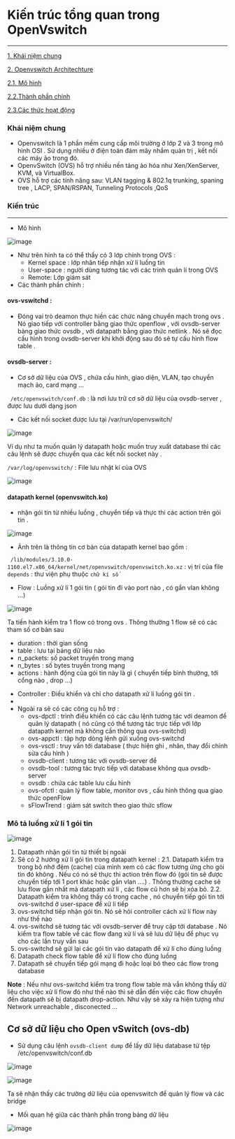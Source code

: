 # Kiến trúc tổng quan trong OpenVswitch
--- 
[1. Khái niệm chung](#2)

[2. Openvswitch Architechture](#1)

  [2.1. Mô hình](#5)
  
  [2.2.Thành phần chính](#3)
  
  [2.3.Các thức hoạt động](#4)


<a name='2' ></a>
### Khái niệm chung
- Openvswitch là 1 phần mềm  cung cấp môi trường ở lớp 2 và 3 trong mô hình OSI . Sử dụng nhiều ở điện toán đám mây nhắm quản trị , kết nối các máy ảo trong đó.
- OpenvSwitch (OVS) hỗ trợ nhiều nền tảng ảo hóa như Xen/XenServer, KVM, và VirtualBox.
- OVS hỗ trợ các tính năng sau: VLAN tagging & 802.1q trunking, spaning tree , LACP, SPAN/RSPAN, Tunneling Protocols ,QoS

<a name= '1'></a>
### Kiến trúc
---
- Mô hình 

![image](https://user-images.githubusercontent.com/50499526/167980294-3704de46-c152-4c4c-815c-563d990e90d6.png)

- Như trên hình ta có thể thấy có 3 lớp chính trong OVS :
  + Kernel space : lớp nhân tiếp nhận xử lí luồng tin
  + User-space :  người dùng tương tác với các trình quản lí trong OVS 
  + Remote: Lớp giám sát 
- Các thành phần  chính :

#### ovs-vswitchd : 
  - Đóng vai trò deamon thực hiền các chức năng chuyển mạch trong ovs . Nó giao tiếp với controller bằng giao thức openflow , với ovsdb-server bàng giao thức ovsdb , với datapath bằng giao thức netlink . Nó sẽ đọc cấu hình trong ovsdb-server khi khởi động sau đó sẽ tự cấu hình flow table .
  
  
  
#### ovsdb-server : 
  - Cơ sở dữ liệu của OVS , chứa cấu hình, giao diện,  VLAN, tạo chuyển mạch ảo, card mạng ...
 
  ` /etc/openvswitch/conf.db` :  là nơi lưu trữ cơ sở dữ liệu của ovsdb-server , được lưu dưới dạng json
  
  - Các kết nối socket được lưu tại /var/run/openvswitch/ 

![image](https://user-images.githubusercontent.com/50499526/168020627-47cfd3fb-e6af-4f56-9d84-ea68e58cc345.png)

Ví dụ như ta muốn quản lý datapath hoặc muốn truy xuất database thì các câu lệnh sẽ được chuyển qua các kết nối socket này .

 `/var/log/openvswitch/` : File lưu nhật kí của OVS 
 
 ![image](https://user-images.githubusercontent.com/50499526/168021484-123b7c70-7c48-4598-b043-8f5e9d77f832.png)


#### datapath kernel (openvswitch.ko)
  - nhận gói tin từ nhiều luồng , chuyển tiếp và thực thi các action trên gói tin .

![image](https://user-images.githubusercontent.com/50499526/168018182-349eae22-1b54-4f87-8c64-cfb2c7003cb1.png)
 
  - Ảnh trên là thông tin cơ bản của datapath kernel bao gồm :
  
  ` /lib/modules/3.10.0-1160.el7.x86_64/kernel/net/openvswitch/openvswitch.ko.xz` : vị trí của file 
  ` depends` : thư viện phụ thuộc
  ` chữ kí số ` 

- Flow : Luồng xử lí 1 gói tin ( gói tin đi vào port nào , có gắn vlan không ...)

![image](https://user-images.githubusercontent.com/50499526/168023244-5a230cf8-41ac-415c-941c-0aaa6228b7db.png)


Ta tiến hành kiểm tra 1 flow có trong ovs . Thông thường 1 flow sẽ có các tham số cơ bản sau 
  + duration : thời gian sống
  + table : lưu tại bảng dữ liệu nào
  + n_packets: số packet truyền trong mạng
  + n_bytes : số bytes truyền trong mạng
  + actions :  hành động của gói tin này là gì  ( chuyển tiếp bình thường, tới cổng nào , drop ...)

- Controller :  Điều khiển và chỉ cho datapath xử lí luồng gói tin .
- 
- Ngoài ra sẽ có các công cụ hỗ trợ :
  + ovs-dpctl : trình điều khiển có các câu lệnh tương tác với deamon để quản lý datapath ( nó cũng có thể tương tác trực tiếp với lớp datapath kernel mà không cần thông qua ovs-switchd)
  + ovs-appctl : tập hợp dòng lệnh gửi xuống ovs-switchd 
  + ovs-vsctl : truy vấn tới database ( thực hiện ghi , nhân, thay đổi chỉnh sửa cấu hình )
  + ovsdb-client : tương tác với ovsdb-server để 
  + ovsdb-tool : tương tác trực tiếp với database không qua ovsdb-server
  + ovsdb : chứa các table lưu cấu hình
  + ovs-ofctl : quản lý flow table, monitor ovs , cấu hình thông qua giao thức openFlow
  + sFlowTrend :  giám sát switch theo giao thức sflow
 


<a name= '4'></a>
### Mô tả luồng xử lí 1 gói tin

![image](https://user-images.githubusercontent.com/50499526/168194959-8590b63c-05cb-4a89-914b-416ba5ddde86.png)

1. Datapath nhận gói tin từ thiết bị ngoài 
2. Sẽ có 2 hướng xử lí gói tin trong datapath kernel :
  2.1. Datapath kiểm tra trong bộ nhớ đệm (cache) của mình xem có các flow tương ứng cho gói tin đó không . Nếu có nó sẽ thực thi action trên flow đó (gói tin sẽ được chuyển tiếp tới 1 port khác hoặc gắn vlan ....) . Thông thường cache sẽ lưu flow gần nhất mà datapath xử lí , các flow cũ hơn sẽ bị xóa bỏ.
  2.2. Datapath kiểm tra không thấy có trong cache , nó chuyển tiếp gói tin tới ovs-switchd ở user-space để xử lí tiếp
3. ovs-switchd tiếp nhận gói tin. Nó sẽ hỏi controller cách xử lí flow này như thế nào
4. ovs-switchd sẽ tương tác với ovsdb-server để truy cập tới database . Nó kiểm tra flow table về các flow đang xử lí và sẽ lưu dữ liệu để phục vụ cho các lần truy vấn sau
5. ovs-switchd sẽ gửi lại các gói tin vào datapath để xử lí cho đúng luồng
6. Datapath check flow table để xử lí flow cho đúng luồng
7. Datapath sẽ chuyển tiếp gói mạng đi hoặc loại bỏ theo các flow trong database


**Note** : Nếu như ovs-switchd kiểm tra trong  flow table mà vẫn không thấy dữ liệu cho việc xử lí flow đó như thế nào thì sẽ dẫn đến việc các flow chuyển đến datapath sẽ bị datapath drop-action. Như vậy sẽ xảy ra hiện tượng như Network unreachable , disconected ... 


## Cơ sở dữ liệu cho Open vSwitch (ovs-db) 

- Sử dụng câu lệnh `ovsdb-client dump` để lấy dữ liệu database từ tệp /etc/openvswitch/conf.db

![image](https://user-images.githubusercontent.com/50499526/168203774-bace1a18-9e0e-4b4d-b814-e89e0816304b.png)

![image](https://user-images.githubusercontent.com/50499526/168203791-25a202a7-5927-4a32-9eb8-652b7fa6ad45.png)

Ta sẽ nhận thấy các trường dữ liệu của openvswitch để quản lý flow và các bridge

- Mối quan hệ giữa các thành phần trong bảng dữ liệu

![image](https://user-images.githubusercontent.com/50499526/168205354-237c5ebe-915f-4bcd-873d-89b2e0a0f14e.png)



